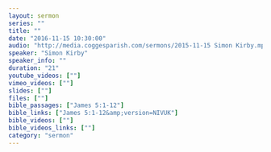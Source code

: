 ```yaml
---
layout: sermon
series: ""
title: ""
date: "2016-11-15 10:30:00"
audio: "http://media.coggesparish.com/sermons/2015-11-15 Simon Kirby.mp3"
speaker: "Simon Kirby"
speaker_info: ""
duration: "21"
youtube_videos: [""]
vimeo_videos: [""]
slides: [""]
files: [""]
bible_passages: ["James 5:1-12"]
bible_links: ["James 5:1-12&amp;version=NIVUK"]
bible_videos: [""]
bible_videos_links: [""]
category: "sermon"
---
```


